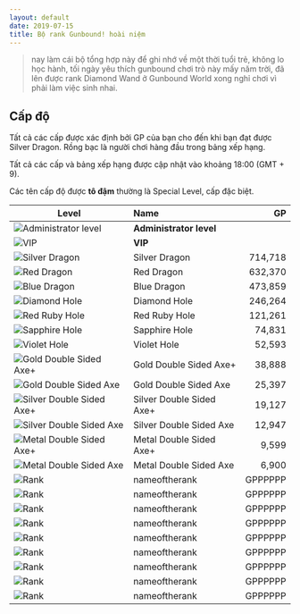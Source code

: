 ```yaml
---
layout: default
date: 2019-07-15
title: Bộ rank Gunbound! hoài niệm
---
```


> nay làm cái bộ tổng hợp này để ghi nhớ về một thời tuổi trẻ, không lo học hành, tối ngày yêu thích gunbound chơi trò này mấy năm trời, đã lên được rank Diamond Wand ở Gunbound World xong nghỉ chơi vì phải làm việc sinh nhai.

## Cấp độ

Tất cả các cấp được xác định bởi GP của bạn cho đến khi bạn đạt được Silver Dragon. Rồng bạc là người chơi hàng đầu trong bảng xếp hạng. 

Tất cả các cấp và bảng xếp hạng được cập nhật vào khoảng 18:00 (GMT + 9).

Các tên cấp độ được **tô đậm** thường là Special Level, cấp đặc biệt.

| Level        | Name           | GP  |
| ------------- |:--------------| -----:|
| ![Administrator level](https://data.tiep.me/assets/img/icons/small/rank_0.gif)      | **Administrator level** |  |
| ![VIP](https://data.tiep.me/assets/img/icons/small/rank_42.gif)      | **VIP** |  |
| ![Silver Dragon](https://data.tiep.me/assets/img/icons/small/rank_24.gif)      | Silver Dragon | 714,718 |
| ![Red Dragon](https://data.tiep.me/assets/img/icons/small/rank_23.gif)      | Red Dragon | 632,370 |
| ![Blue Dragon](https://data.tiep.me/assets/img/icons/small/rank_22.gif)      | Blue Dragon | 473,859 |
| ![Diamond Hole](https://data.tiep.me/assets/img/icons/small/rank_21.gif)      | Diamond Hole | 246,264 |
| ![Red Ruby Hole](https://data.tiep.me/assets/img/icons/small/rank_20.gif)      | Red Ruby Hole | 121,261 |
| ![Sapphire Hole](https://data.tiep.me/assets/img/icons/small/rank_19.gif)      | Sapphire Hole | 74,831 |
| ![Violet Hole](https://data.tiep.me/assets/img/icons/small/rank_18.gif)      | Violet Hole | 52,593 |
| ![Gold Double Sided Axe+	](https://data.tiep.me/assets/img/icons/small/rank_17.gif)      | Gold Double Sided Axe+	 | 38,888 |
| ![Gold Double Sided Axe](https://data.tiep.me/assets/img/icons/small/rank_16.gif)      | Gold Double Sided Axe | 25,397 |
| ![Silver Double Sided Axe+](https://data.tiep.me/assets/img/icons/small/rank_15.gif)      | Silver Double Sided Axe+ | 19,127 |
| ![Silver Double Sided Axe](https://data.tiep.me/assets/img/icons/small/rank_14.gif)      | Silver Double Sided Axe | 12,947 |
| ![Metal Double Sided Axe+](https://data.tiep.me/assets/img/icons/small/rank_13.gif)      | Metal Double Sided Axe+ | 9,599 |
| ![Metal Double Sided Axe](https://data.tiep.me/assets/img/icons/small/rank_12.gif)      | Metal Double Sided Axe | 6,900 |
| ![Rank](imageurl)      | nameoftherank | GPPPPPP |
| ![Rank](imageurl)      | nameoftherank | GPPPPPP |
| ![Rank](imageurl)      | nameoftherank | GPPPPPP |
| ![Rank](imageurl)      | nameoftherank | GPPPPPP |
| ![Rank](imageurl)      | nameoftherank | GPPPPPP |
| ![Rank](imageurl)      | nameoftherank | GPPPPPP |
| ![Rank](imageurl)      | nameoftherank | GPPPPPP |
| ![Rank](imageurl)      | nameoftherank | GPPPPPP |
| ![Rank](imageurl)      | nameoftherank | GPPPPPP |
